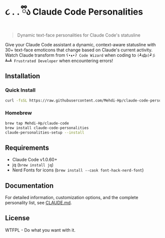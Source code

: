# ૮ ․ ․ ྀིა Claude Code Personalities

> Dynamic text-face personalities for Claude Code's statusline

Give your Claude Code assistant a dynamic, context-aware statusline with 30+ text-face emoticons that change based on Claude's current activity.  
Watch Claude transform from `ʕ•ᴥ•ʔ Code Wizard` when coding to `(┛ಠДಠ)┛彡┻━┻ Frustrated Developer` when encountering errors!

## Installation

### Quick Install

```bash
curl -fsSL https://raw.githubusercontent.com/Mehdi-Hp/claude-code-personalities/main/install.sh | bash
```

### Homebrew

```bash
brew tap Mehdi-Hp/claude-code
brew install claude-code-personalities
claude-personalities-setup --install
```

## Requirements

- Claude Code v1.0.60+
- jq (`brew install jq`)
- Nerd Fonts for icons (`brew install --cask font-hack-nerd-font`)

## Documentation

For detailed information, customization options, and the complete personality list, see [CLAUDE.md](CLAUDE.md).

## License

WTFPL - Do what you want with it.